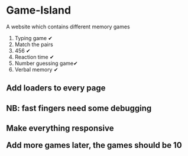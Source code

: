# Game-Island 
A website which contains different  memory games
1. Typing game ✔
2. Match the pairs
3. 456 ✔
4. Reaction time ✔
5. Number guessing game✔
6. Verbal memory ✔
<h2> Add loaders to every page </h2>
<h2>NB: fast fingers need some debugging<h2>
 <p>Make everything responsive</p>
 <p>Add more games later, the games should be 10</p>
